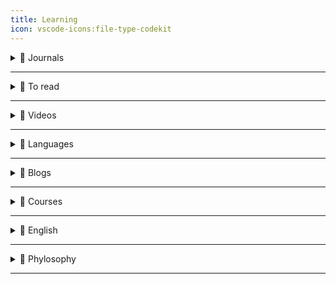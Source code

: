 ```yaml
---
title: Learning
icon: vscode-icons:file-type-codekit
---
```


<details>
  <summary>📙 Journals</summary>

- [Researcher App](https://www.researcher-app.com/)
- [Artificial Intelligence News](https://www.sciencedaily.com/news/computers_math/artificial_intelligence/)
- [Hacka Day](https://hackaday.com/)
- [Bloomberg](https://www.bloomberg.com/)
- [Bloomberg Linea](https://www.bloomberglinea.com/?noredirect)
</details>

---

<details>
  <summary>📙 To read</summary>

- [Continuous Delivery](https://www.martinfowler.com/bliki/ContinuousDelivery.html)
- [Is Design Dead?](https://www.martinfowler.com/articles/designDead.html)
- [O que é XSS ?](https://owasp.org/www-community/attacks/xss/)
- [setHTML API](https://developer.mozilla.org/en-US/docs/Web/API/Element/setHTML)
- [setHTML Twitter Post](https://twitter.com/cure53berlin/status/1540311373070176259)
- [XSS Tool Attack](https://github.com/s0md3v/XSStrike)
- [Visão geral nextjs](https://vercel.com/blog/upgrading-nextjs-for-instant-performance-improvements)
- [Parse, don’t validate](https://lexi-lambda.github.io/blog/2019/11/05/parse-don-t-validate/)
- [React architecture](https://www.joshwcomeau.com/react/file-structure/)
- [Apollo Server](https://github.com/NicolasLopes7/tiny-apollo-server)
- [Apollo Client](https://github.com/NicolasLopes7/tiny-apollo-client)
- [Self Testing Code](https://www.martinfowler.com/bliki/SelfTestingCode.html)
- [Types as axioms, or: playing god with static types](https://lexi-lambda.github.io/blog/2020/08/13/types-as-axioms-or-playing-god-with-static-types/)
- [Cultive disciplina](https://papodehomem.com.br/cultive-disciplina/)
- [React Render Props](https://alexsidorenko.com/blog/react-render-props/?ck_subscriber_id=1242116138)
- [Create react search input](https://www.emgoto.com/react-search-bar/)
- [Caching headers: A practical guide for frontend developers](https://blog.logrocket.com/caching-headers-a-practical-guide-for-frontend-developers/)
- [Correlation Does Not Imply Causation: 5 Real-World Examples](https://www.statology.org/correlation-does-not-imply-causation-examples/)
- [YAGNI For Now](https://www.bencodezen.io/blog/yagni-for-now/)
- [A Drift Detection Method Based on Active Learning](https://ieeexplore.ieee.org/document/8489364)
- [Threading and Tasks in Chrome](https://chromium.googlesource.com/chromium/src/+/lkgr/docs/threading_and_tasks.md)
- [Why You Won't Fix It Later](https://on-agile.blogspot.com/2007/04/why-you-wont-fix-it-later.html)
- [Improving the Accessibility of 24 ways](https://css-tricks.com/improving-accessibility-24-ways/)
- [Definindo arquitetura de software e o papel do arquiteto](https://arquiteturadesoftware.online/definindo-arquitetura-de-software-e-o-papel-do-arquiteto-introducao-v3-0/#O_arquiteto_nao_e_necessariamente_um_dev_senior-senior)
- [A Design Analysis of Cloud-based Microservices Architecture at Netflix](https://medium.com/swlh/a-design-analysis-of-cloud-based-microservices-architecture-at-netflix-98836b2da45f)
- [6 Harsh Truths That Will Make You a Better Person](https://www.cracked.com/blog/6-harsh-truths-that-will-make-you-better-person)
- [A Arquitetura Hexagonal](https://medium.com/@demisgomes/rumo-ao-hexa-a-arquitetura-hexagonal-parte-1-161a000c0a0)
- [Hash Tables](https://algs4.cs.princeton.edu/34hash/)
- [Scaling React Server-Side Rendering](https://arkwright.github.io/scaling-react-server-side-rendering.html)
- [Publish-Subscribe](https://gabrielschade.github.io/2018/03/12/publish-subscribe.html)
- [Pointfree Javascript](https://lucasmreis.github.io/blog/pointfree-javascript/)
- [Dynamic imports, Lazy and Suspense using React Hooks](https://blog.greenroots.info/understanding-dynamic-imports-lazy-and-suspense-using-react-hooks)
- [Resources for learning Category Theory for an enthusiast](https://github.com/prathyvsh/category-theory-resources)
- [Bounded Context](https://www.martinfowler.com/bliki/.html)
- [Speculation in JavaScriptCore](https://webkit.org/blog/10308/speculation-in-javascriptcore/)
- [Emmet syntax](https://docs.emmet.io/abbreviations/syntax/)
- [Javascript questions](https://github.com/lydiahallie/javascript-questions/blob/master/pt-BR/README_pt_BR.md)
- [12factor](https://12factor.net/)
- [Dynamic Dispatch in Object Oriented Languages](https://condor.depaul.edu/ichu/csc447/notes/wk10/Dynamic2.htm)
- [An efficient reconciliation algorithm for social networks](https://arxiv.org/pdf/1307.1690.pdf)
- [Streams](https://en.wikipedia.org/wiki/Stream_(computing))
- [Incremental computing](https://en.wikipedia.org/wiki/Incremental_computing)
- [Problema do ponto flutuante](https://pt.stackoverflow.com/questions/219211/qual-a-forma-correta-de-usar-os-tipos-float-double-e-decimal)
- [The clickjacking attack](https://javascript.info/clickjacking)
- [Batch requests](https://developers.facebook.com/docs/graph-api/batch-requests/)
- [Web Security Cheat Sheet](https://infosec.mozilla.org/guidelines/web_security)
- [Brain Training Games Enhance Cognitive Function in Healthy Subjects](https://www.ncbi.nlm.nih.gov/pmc/articles/PMC5930973/)
- [Unicode Icons](https://www.unicode.org/Public/14.0.0/charts/CodeCharts.pdf)
- [Geocode](https://www.johndcook.com/blog/2021/05/30/maidenhead-geocode-system/)
- [Sed faq](https://www.pement.org/sed/sedfaq.html)
- [Sed commands](http://sed.sourceforge.net/sed1line_pt-BR.html)
- [Redis Explained](https://architecturenotes.co/redis/)
- [The Power of Awk](http://www.troubleshooters.com/codecorn/awk/index.htm)
- [Teste de Regressão](https://www.devmedia.com.br/teste-de-regressao/23038)
- [Bashscript book](https://codeberg.org/blau_araujo/para-aprender-shell/raw/branch/main/pdf/cipb-guia.pdf)
- [Practical accessibility, part 1: Markup semantics & ARIA](filamentgroup.com/lab/practical-accessibility-1-semantics/)
- [React websocks](https://dev.to/itays123/using-websockets-with-react-js-the-right-way-no-library-needed-15d0?ck_subscriber_id=1242116138)
- [A Non-Comprehensive Guide to YAML for Folks Who Like JSON Just Fine](https://chan.dev/posts/a-non-comprehensive-guide-to-yaml-for-folks-who-like-json-just-fine/?ck_subscriber_id=1116688606)
- [useMousePosition](https://www.joshwcomeau.com/snippets/react-hooks/use-mouse-position/)

- [Roy Fielding's REST dissertation](https://www.ics.uci.edu/~fielding/pubs/dissertation/rest_arch_style.htm)
- [You should be reading academic computer science papers](https://stackoverflow.blog/2022/04/07/you-should-be-reading-academic-computer-science-papers/)
- [End-To-End Arguments in System Design](https://groups.csail.mit.edu/ana/Publications/PubPDFs/End-to-End%20Arguments%20in%20System%20Design.pdf)
- [Tipos de Grafos](https://www.ime.usp.br/~pf/mac5827/aulas/matching.html)
- [Digrafos](https://www.ime.usp.br/~pf/digraphs/)
- [Category Theory](https://en.wikipedia.org/wiki/Category_theory)
- [Isomorfismo](https://pt.wikipedia.org/wiki/Isomorfismo)
- [Hypergrafos](https://acervolima.com/hipergrafo-e-sua-representacao-matematica-discreta/)
- [Umap](https://pair-code.github.io/understanding-umap/)
- [Topologia computacional](https://stringfixer.com/pt/Computational_topology)
- [Graphic lambda calculus](https://arxiv.org/pdf/1305.5786.pdf)
- [Hipergrafos Direcionados e Computação Paralela](https://www.inf.ufpr.br/andre/files/AzevedoIbrahim2009.pdf)
- [Software aspects of strategic defense systems](https://dl.acm.org/doi/10.1145/214956.214961)
- [A Plea for Lean Software](https://t.co/ktNVPsMb0X)
- [Recursive Functions of Symbolic Expressions and Their Computation by Machine](https://t.co/bhPYJYCRUc)
- [Can programming be liberated from the von Neumann style?](https://t.co/NfUIn186rj)
- [Ascribing Mental Qualities to Machines](https://t.co/KD8cyHFrqJ)
- [Dijkstra's "On the cruelty of really teaching computing science"](https://t.co/MQOQZ5u1yT)
- [Software Development Waste ](https://www.researchgate.net/publication/313360479_Software_Development_Waste)
- [No Silver Bullet. — Essence and Accident in Software Engineering](https://t.co/jWmJBOOxDl)
- [An Introduction to Software Architecture](http://cs.txstate.edu/~rp31/papers/intro_softarch.pdf)
- [How do committees invent?](https://www.melconway.com/Home/pdf/committees.pdf)
- [An in-depth study of the promises and perils of mining GitHub](https://link.springer.com/article/10.1007/s10664-015-9393-5)
- [Google’s MapReduce programming model](https://www.sciencedirect.com/science/article/pii/S0167642307001281/pdf?md5=5fcc4f2a34e977548ee5b8c46af98f6a&pid=1-s2.0-S0167642307001281-main.pdf)
- [Procedures for Performing Systematic Reviews](https://www.inf.ufsc.br/~aldo.vw/kitchenham.pdf)
- [Self: The power of simplicity](https://dl.acm.org/doi/10.1145/38807.38828)
- [Measuring and Monitoring Technical Debt](https://www.sciencedirect.com/science/article/abs/pii/B9780123855121000025?via%3Dihub)
- [Maintaining mental models: a study of developer work habits](https://dl.acm.org/doi/10.1145/1134285.1134355)
- [Out of the Tar Pit](http://curtclifton.net/papers/MoseleyMarks06a.pdf)
- [Bugs as Deviant Behavior: A General Approach to Inferring Errors in Systems Code](https://t.co/KxYjGUGLJq)
- [CS240](https://web.stanford.edu/class/cs240/)
- [Macros](https://en.wikipedia.org/wiki/Macro_(computer_science))
- [JavaScript function composition: What’s the big deal?](https://jrsinclair.com/articles/2022/javascript-function-composition-whats-the-big-deal/#fn:3)
- [Architect Elevator](https://martinfowler.com/articles/architect-elevator.html)
- [Application Boundary](https://martinfowler.com/bliki/ApplicationBoundary.html)
- [Microservices Guide](https://martinfowler.com/microservices)
- [Serverless Architectures](https://martinfowler.com/articles/serverless.html)
- [Micro Frontends](https://martinfowler.com/articles/micro-frontends.html)
- [Presentation Domain Data Layering](https://martinfowler.com/bliki/PresentationDomainDataLayering.html)
- [Enterprise Integration Using REST](https://martinfowler.com/articles/enterpriseREST.html)
- [Hash Table](https://algs4.cs.princeton.edu/34hash/)
- [Carousel](https://www.youtube.com/watch?v=SGwHpzgqzgk)
- [dB Mock](https://www.robinwieruch.de/javascript-fake-api)
- [Scaling React Server-Side Rendering](https://arkwright.github.io/scaling-react-server-side-rendering.html)
- [Publish-subscribe pattern](https://gabrielschade.github.io/2018/03/12/publish-subscribe.html)
- [Pointfree](https://lucasmreis.github.io/blog/pointfree-javascript/)
- [References firetable app](https://github.com/AntlerVC/firetable)
- [Typs](https://lexi-lambda.github.io/blog/2020/08/13/types-as-axioms-or-playing-god-with-static-types/)
- [Elixir vs Clojure](https://blog.rentpathcode.com/elixir-vs-clojure-a-high-level-comparison-e5b79537d213)
- [Dynamic-imports, Lazy and Suspense](https://blog.greenroots.info/understanding-dynamic-imports-lazy-and-suspense-using-react-hooks-ckdfssktb01czpts12krebs1h)
- [Joshw Comeau CSS Reset](https://www.joshwcomeau.com/css/custom-css-reset/#introduction)
- [Category Theory Resources](https://github.com/prathyvsh/category-theory-resources)
- [Data Structures](https://www.freecodecamp.org/learn/coding-interview-prep/data-structures/)
- [BoundedContext](https://www.martinfowler.com/bliki/BoundedContext.html)
- [Speculation in Javascriptcore](https://webkit.org/blog/10308/speculation-in-javascriptcore/)
- [Difference between microtask and macrotask within an event loop context](https://stackoverflow.com/questions/25915634/difference-between-microtask-and-macrotask-within-an-event-loop-context#:~:text=A%20macro%20task%20represents%20some,callbacks%20and%20DOM%20mutation%20changes.)
- [Improving the Accessibility of 24 ways](https://css-tricks.com/improving-accessibility-24-ways/)
- [Emmet Docs](https://docs.emmet.io/abbreviations/implicit-names/)
- [CSS after and before](https://www.freecodecamp.org/news/css-before-and-after-how-to-use-the-content-property/)
- [CSS Grid](https://www.freecodecamp.org/news/intro-to-css-grid-layout/)
- [Threading on Chrome](https://chromium.googlesource.com/chromium/src/+/lkgr/docs/threading_and_tasks.md)
- [JS Questions](https://github.com/lydiahallie/javascript-questions/blob/master/pt-BR/README_pt_BR.md)
- [12factor](https://12factor.net/)
- [Trilha CI/CD — II: Meu pipeline de IaC com GitLab para provisionar 3 EC2 na AWS com Terraform](https://amauryborgesouza.medium.com/trilha-ci-cd-ii-meu-pipeline-de-iac-com-gitlab-para-provisionar-3-ec2-na-aws-com-terraform-83ebb0a761a3)
- [From 15,000 database connections to under 100: DigitalOcean's tale of tech debt](https://www.digitalocean.com/blog/from-15-000-database-connections-to-under-100-digitaloceans-tale-of-tech-debt)
- [Turning React apps into PDFs with Next.js, NodeJS and puppeteer](https://dev.to/jordykoppen/turning-react-apps-into-pdfs-with-nextjs-nodejs-and-puppeteer-mfi)
- [Dynamic Dispatch in Object Oriented Languages](https://condor.depaul.edu/ichu/csc447/notes/wk10/Dynamic2.htm)
- [Teoria da Computação](https://pt.wikipedia.org/wiki/Teoria_da_computa%C3%A7%C3%A3o)
- [An efficient reconciliation algorithm for social networks](https://arxiv.org/pdf/1307.1690.pdf)
- [Declarative programming](https://en.wikipedia.org/wiki/Declarative_programming)
- [Stream](https://en.wikipedia.org/wiki/Stream_(computing))
- [Incremental computing](https://en.wikipedia.org/wiki/Incremental_computing)
- [Uso correto de tipagem](https://pt.stackoverflow.com/questions/219211/qual-a-forma-correta-de-usar-os-tipos-float-double-e-decimal)
- [Curso UML](https://www.youtube.com/watch?v=AlvmnNsZA-s&list=PLQQLGmi9EOFztfRUGuKGOhT8EJxNEnR2k)
- [HTTP Security](https://javascript.info/clickjacking)
- [Web Security](https://infosec.mozilla.org/guidelines/web_security)
- [Headers HTTP](https://developer.mozilla.org/pt-BR/docs/Web/HTTP/Headers)
</details>

---

<details>
  <summary>📙 Videos</summary>

- [Stack TCP/IP](https://www.youtube.com/watch?v=EYQu7uNKvYg)
- [AWS](https://www.youtube.com/watch?v=j6yImUbs4OA&list=PLOF5f9_x-OYUaqJar6EKRAonJNSHDFZUm)
- [Oracle cloud](https://www.youtube.com/watch?v=jWG3gVf2YWE)
- [Infra has code - Delgado](https://www.youtube.com/watch?v=GfOj2wgxyF4)
- [Terraform](https://www.youtube.com/watch?v=bYvdJKTwx_I&ab_channel=CaioDelgado)
- [Badtux Terraform](https://www.youtube.com/watch?v=4FellihAcV8&ab_channel=LINUXtips)
- [Curso Terraform](https://www.youtube.com/watch?v=JayShFpuRdY&list=PLVGIivuHGmJpyciRgdZ-x4avdzlsdCTmH&ab_channel=IgorSouza)
- [Kubernetes - Linuxtips](https://github.com/badtuxx/DescomplicandoKubernetes)
- [Kubernetes - Delgado](https://www.youtube.com/watch?v=PPBjWvUSgSE&ab_channel=CaioDelgado)
</details>

---

<details>
  <summary>📙 Languages</summary>

- [Concatenative language](https://concatenative.org/wiki/view/Concatenative%20language)
- [Formalismo Backus-Naur](https://pt.wikipedia.org/wiki/Formalismo_de_Backus-Naur)
- [Learning OCaml in 2023](https://sancho.dev/blog/learning-ocaml)
- [Roc Lang](https://github.com/roc-lang/roc/tree/main/getting_started)
- [Zig Lang](https://ziglang.org/)
- [Erg Lang](https://erg-lang.github.io/)
- [Typescript](https://github.com/total-typescript)
- [Unison Lang](https://www.unison-lang.org/learn/quickstart/)
	- [Unison Share](https://share.unison-lang.org/@pchiusano/code/latest/namespaces/public/stepwise/latest)
</details>

---

<details>
  <summary>📙 Blogs</summary>

- [Software Enginner Cases](https://software-engineering-book.com/case-studies/)
- [Increment Issues](https://increment.com/issues/)
- [The Architecture of Open Source Applications](https://aosabook.org/en/index.html)
- [bytebytego](https://blog.bytebytego.com/?utm_source=twitter_post&triedSigningIn=true)
- [Kinda Sily](https://kinda-silly-blog.vercel.app/posts)
- [ML Blog](https://blog.ml.cmu.edu/)
</details>

---

<details>
  <summary>📙 Courses</summary>

- [Deep learning](https://fleuret.org/dlc/)
</details>

---

<details>
  <summary>📙 English</summary>

- [Busuu](https://www.busuu.com/pt)
- [Speaky](https://www.speaky.com/)
- [Lingualeo](https://lingualeo.com/pt)
- [Mondly](https://www.mondly.com/?AFFILIATE=90027&__c=1)
- [Lingodeer](https://www.lingodeer.com/)
</details>

---

<details>
  <summary>📙 Phylosophy</summary>

- [Daily Quote](https://thedailyidea.org/daily-philosophy-quote/)
</details>

---